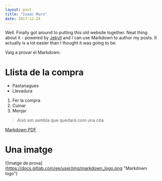 ```yaml
---
layout: post
title: "Isaac Muro"
date: 2017-12-24
---
```


Well. Finally got around to putting this old website together. Neat thing about it - powered by [Jekyll](http://jekyllrb.com) and I can use Markdown to author my posts. It actually is a lot easier than I thought it was going to be.

Vaig a provar el Markdown:

# Llista de la compra

* Pastanagues
* Llevadura

1. Fer la compra
2. Cuinar
3. Menjar

> Això em sembla que quedarà com una cita

[Markdown PDF](http://packetlife.net/media/library/16/Markdown.pdf)

# Una imatge

![Imatge de prova] (https://docs.gitlab.com/ee/user/img/markdown_logo.png "Markdown logo")
